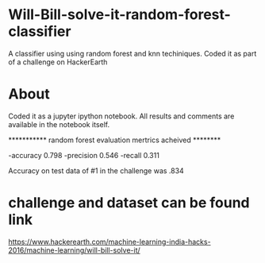 # Will-Bill-solve-it-random-forest-classifier
A classifier using using random forest and knn techiniques. Coded it as part of a challenge on HackerEarth

# About
Coded it as a jupyter ipython notebook. All results and comments are available in the notebook itself. 

*********** random forest evaluation mertrics acheived ********

-accuracy 0.798
-precision 0.546
-recall 0.311

Accuracy on test data of #1 in the challenge was .834


# challenge and dataset can be found link
https://www.hackerearth.com/machine-learning-india-hacks-2016/machine-learning/will-bill-solve-it/

